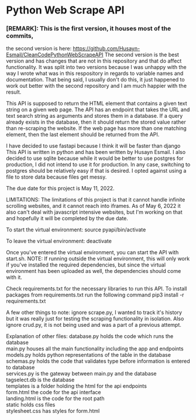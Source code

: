 # Python Web Scrape API

### [REMARK]: This is the first version, it houses most of the commits, 
the second version is here:
https://github.com/Husayn-Esmail/CleanCodePythonWebScrapeAPI
The second version is the best version and has changes that are not in this 
repository and that do affect functionality. It was split into two versions
because I was unhappy with the way I wrote what was in this respository in
regards to variable names and documentation. That being said, I usually don't
do this, it just happened to work out better with the second repository and
I am much happier with the result.

This API is supposed to return the HTML element that contains a given text
string on a given web page. The API has an endpoint that takes the URL and
text search string as arguments and stores them in a database.
If a query already exists in the database, then it should return the stored
value rather than re-scraping the website. If the web page has more than one
matching element, then the last element should be returned from the API.

I have decided to use fastapi because I think it will be faster than django
This API is written in python and has been written by Husayn Esmail. I also 
decided to use sqlite because while it would be better to use postgres for
production, I did not intend to use it for production. In any case, switching
to postgres should be relatively easy if that is desired. I opted against using
a file to store data because files get messy.

The due date for this project is May 11, 2022. 

LIMITATIONS:
The limitations of this project is that it cannot handle infinite scrolling
websites, and it cannot reach into iframes. As of May 6, 2022 it also can't
deal with javascript intensive websites, but I'm working on that and hopefully
it will be completed by the due date.

To start the virtual environment:
source pyapi/bin/activate

To leave the virtual environment: 
deactivate

Once you've entered the virtual environment, you can start the API with start.sh. 
NOTE: If running outside the virtual environment, this will only work if you've 
installed the required dependencies, but since the virtual environment has been 
uploaded as well, the dependencies should come with it. 

Check requirements.txt for the necessary libraries to run this API.
To install packages from requirements.txt run the following command
pip3 install -r requirements.txt

A few other things to note:
ignore scrape.py, I wanted to track it's history but it was really just for testing
the scraping functionality in isolation. Also ignore crud.py, it is not being used
and was a part of a previous attempt.

Explanation of other files:
database.py holds the code which runs the database <br>
main.py houses all the main functionality including the app and endpoints <br>
models.py holds python representations of the table in the database <br>
schemas.py holds the code that validates type before information is entered to database<br>
services.py is the gateway between main.py and the database <br>
tagselect.db is the database <br>
templates is a folder holding the html for the api endpoints <br>
form.html the code for the api interface <br>
landing.html is the code for the root path <br>
static holds css files <br>
stylesheet.css has styles for form.html <br>
